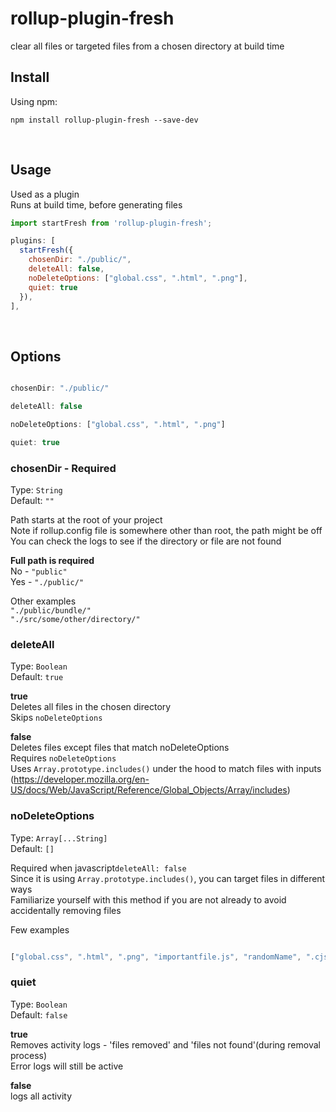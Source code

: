 # rollup-plugin-fresh
clear all files or targeted files from a chosen directory at build time
<br/>


## Install

Using npm:

```console
npm install rollup-plugin-fresh --save-dev
```
<br/>


## Usage

Used as a plugin<br/>
Runs at build time, before generating files

```JavaScript
import startFresh from 'rollup-plugin-fresh';

plugins: [
  startFresh({
    chosenDir: "./public/",
    deleteAll: false,
    noDeleteOptions: ["global.css", ".html", ".png"],
    quiet: true
  }),
],
```
<br/>


## Options

```javascript

chosenDir: "./public/"

deleteAll: false

noDeleteOptions: ["global.css", ".html", ".png"]

quiet: true

```


### chosenDir - **Required**

Type: `String`<br/>
Default: `""`

Path starts at the root of your project<br/>
Note if rollup.config file is somewhere other than root, the path might be off<br/>
You can check the logs to see if the directory or file are not found<br/>

**Full path is required**<br/>
No - `"public"`<br/>
Yes - `"./public/"`

Other examples<br/>
`"./public/bundle/"`<br/>
`"./src/some/other/directory/"`



### deleteAll

Type: `Boolean`<br/>
Default: `true`

**true**<br/>
Deletes all files in the chosen directory<br/>
Skips `noDeleteOptions`<br/>

**false**<br/>
Deletes files except files that match noDeleteOptions<br/>
Requires `noDeleteOptions`<br/>
Uses `Array.prototype.includes()` under the hood to match files with inputs<br/>
(https://developer.mozilla.org/en-US/docs/Web/JavaScript/Reference/Global_Objects/Array/includes)



### noDeleteOptions

Type: `Array[...String]`<br/>
Default: `[]`

Required when javascript```deleteAll: false```<br/>
Since it is using `Array.prototype.includes()`, you can target files in different ways<br/>
Familiarize yourself with this method if you are not already to avoid accidentally removing files

Few examples
```javascript

["global.css", ".html", ".png", "importantfile.js", "randomName", ".cjs.js"]

```



### quiet

Type: `Boolean`<br/>
Default: `false`

**true**<br/>
Removes activity logs - 'files removed' and 'files not found'(during removal process)<br/>
Error logs will still be active

**false**<br/>
logs all activity
